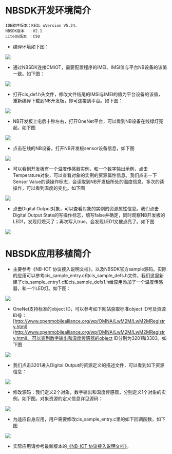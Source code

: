 # NBSDK开发环境简介

	IDE软件版本：KEIL uVersion V5.24。
	NBSDK版本  ：V2.1
	LiteOS版本 ：C50


- 编译环境如下图：

![](./image/1.png)


- 通过NBSDK连接CMIOT，需要配置程序的IMEI、IMSI值与平台NB设备的该值一致。如下图：

![](./image/2.png)


- 打开cis_def.h头文件，修改文件结尾的IMSI与IMEI的值为平台设备的该值，重新编译下载到NB开发板，即可连接到平台。如下图：

![](./image/3.png)


- NB开发板上电后十秒左右，打开OneNet平台，可以看到NB设备在线绿灯亮起。如下图

![](./image/4.png)


- 点击在线的NB设备，打开NB开发板sensor设备信息，如下图

![](./image/5.png)


- 可以看到开发板有一个温度传感器实例，和一个数字输出示例，点击Temperature对象，可以查看对象的实例的资源属性信息。我们点击一下Sensor Value的读操作标志，会读取到NB开发板所处的温度信息，多次的读操作，可以看到温度的变化。如下图

![](./image/6.png)


- 点击Digital Output对象，可以查看对象的实例的资源属性信息。我们点击Digital Output State的写操作标志，填写false并确定，同时观察NB开发板的LED1，发现灯熄灭了；再次写入true，会发现LED1又被点亮了。如下图

![](./image/7.png)


# NBSDK应用移植简介

- 主要参考《NB-IOT 协议接入说明文档》，以及NBSDK官方sample源码。实际的应用可以参考cis_sample_entry.c和cis_sample_defs.h文件，我们这里新建了cis_sample_entry1.c和cis_sample_defs1.h给应用添加了一个温度传感器，和一个LED灯。如下图：

![](./image/8.png)


- OneNet支持标准的object ID，可以参考如下网站获取标准object ID号及资源ID号：[http://www.openmobilealliance.org/wp/OMNA/LwM2M/LwM2MRegistry.html](http://www.openmobilealliance.org/wp/OMNA/LwM2M/LwM2MRegistry.html)。可以查到数字输出和温度传感器的object ID分别为3201和3303。如下图

![](./image/9.png)


- 我们点击3201进入Digital Output的资源定义的描述文件，可以看到如下资源信息：

![](./image/10.png)


- 修改源码：我们定义2个对象，数字输出和温度传感器，分别定义1个对象的实例。如下图。对象资源的定义信息详见源码：

![](./image/11.png)


- 为适应自身应用，用户需要修改cis_sample_entry.c里的如下回调函数，如下图

![](./image/12.png)


- 实际应用请参考最新版本的[《NB-IOT 协议接入说明文档》](https://open.iot.10086.cn/doc/art431.html#118)。
